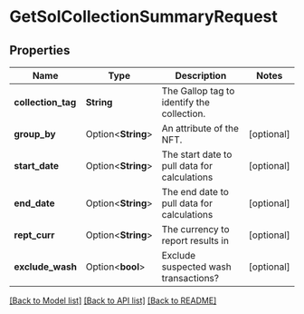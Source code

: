 # GetSolCollectionSummaryRequest

## Properties

Name | Type | Description | Notes
------------ | ------------- | ------------- | -------------
**collection_tag** | **String** | The Gallop tag to identify the collection. | 
**group_by** | Option<**String**> | An attribute of the NFT. | [optional]
**start_date** | Option<**String**> | The start date to pull data for calculations | [optional]
**end_date** | Option<**String**> | The end date to pull data for calculations | [optional]
**rept_curr** | Option<**String**> | The currency to report results in | [optional]
**exclude_wash** | Option<**bool**> | Exclude suspected wash transactions? | [optional]

[[Back to Model list]](../README.md#documentation-for-models) [[Back to API list]](../README.md#documentation-for-api-endpoints) [[Back to README]](../README.md)


